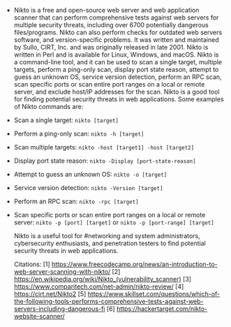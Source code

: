 - Nikto is a free and open-source web server and web application scanner that can perform comprehensive tests against web servers for multiple security threats, including over 6700 potentially dangerous files/programs. Nikto can also perform checks for outdated web servers software, and version-specific problems. It was written and maintained by Sullo, CIRT, Inc. and was originally released in late 2001. Nikto is written in Perl and is available for Linux, Windows, and macOS. Nikto is a command-line tool, and it can be used to scan a single target, multiple targets, perform a ping-only scan, display port state reason, attempt to guess an unknown OS, service version detection, perform an RPC scan, scan specific ports or scan entire port ranges on a local or remote server, and exclude host/IP addresses for the scan. Nikto is a good tool for finding potential security threats in web applications. Some examples of Nikto commands are:
- Scan a single target: ```nikto [target]```
- Perform a ping-only scan: ```nikto -h [target]```
- Scan multiple targets: ```nikto -host [target1] -host [target2]```
- Display port state reason: ```nikto -Display [port-state-reason]```
- Attempt to guess an unknown OS: ```nikto -o [target]```
- Service version detection: ```nikto -Version [target]```
- Perform an RPC scan: ```nikto -rpc [target]```
- Scan specific ports or scan entire port ranges on a local or remote server: ```nikto -p [port] [target]``` or ```nikto -p [port-range] [target]```
  
  Nikto is a useful tool for #networking and system administrators, cybersecurity enthusiasts, and penetration testers to find potential security threats in web applications.
  
  Citations:
  [1] https://www.freecodecamp.org/news/an-introduction-to-web-server-scanning-with-nikto/
  [2] https://en.wikipedia.org/wiki/Nikto_(vulnerability_scanner)
  [3] https://www.comparitech.com/net-admin/nikto-review/
  [4] https://cirt.net/Nikto2
  [5] https://www.skillset.com/questions/which-of-the-following-tools-performs-comprehensive-tests-against-web-servers-including-dangerous-fi
  [6] https://hackertarget.com/nikto-website-scanner/